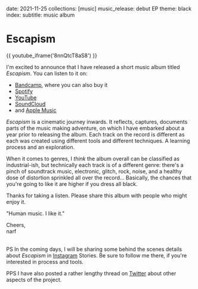 date: 2021-11-25
collections: [music]
music_release: debut EP
theme: black
index:
  subtitle: music album

Escapism
========

{{ youtube_iframe('8nnQtcT8aS8') }}

I'm excited to announce that I have released a short music album titled *Escapism*. You can listen to it on:

- [Bandcamp](https://narfdotpl.bandcamp.com/album/escapism), where you can also buy it
- [Spotify](https://open.spotify.com/album/1O3Hl28AuRnaBhk6mOWLWK)
- [YouTube](https://www.youtube.com/watch?v=8nnQtcT8aS8)
- [SoundCloud](https://soundcloud.com/narfdotpl/sets/escapism)
- and [Apple Music](https://music.apple.com/pl/album/escapism-ep/1593483523)

*Escapism* is a cinematic journey inwards. It reflects, captures, documents parts of the music making adventure, on which I have embarked about a year prior to releasing the album. Each track on the record is different as each was created using different tools and different techniques. A learning process and an exploration.

When it comes to genres, I *think* the album overall can be classified as industrial-ish, but technically each track is of a different genre: there's a pinch of soundtrack music, electronic, glitch, rock, noise, and a healthy dose of distortion sprinkled all over the record... Basically, the chances that you're going to like it are higher if you dress all black.

Thanks for taking a listen. Please share this album with people who might enjoy it.

"Human music. I like it."

Cheers,<br/>narf

<br/>PS In the coming days, I will be sharing some behind the scenes details about *Escapism* in [Instagram][] Stories. Be sure to follow me there, if you're interested in process and tools.

PPS I have also posted a rather lengthy thread on [Twitter][] about other aspects of the project.

  [Instagram]: https://www.instagram.com/narfdotpl/
  [Twitter]: https://twitter.com/narfdotpl/status/1463764311575310339
